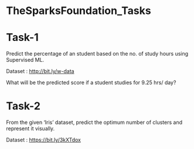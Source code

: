 # TheSparksFoundation_Tasks
# Task-1
Predict the percentage of an student based on the no. of study hours using Supervised ML.

Dataset : http://bit.ly/w-data

What will be the predicted score if a student studies for 9.25 hrs/ day?

# Task-2
From the given ‘Iris’ dataset, predict the optimum number of clusters and represent it visually.

Dataset : https://bit.ly/3kXTdox
